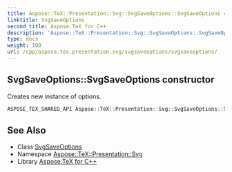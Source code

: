 ```yaml
---
title: Aspose::TeX::Presentation::Svg::SvgSaveOptions::SvgSaveOptions constructor
linktitle: SvgSaveOptions
second_title: Aspose.TeX for C++
description: 'Aspose::TeX::Presentation::Svg::SvgSaveOptions::SvgSaveOptions constructor. Creates new instance of options in C++.'
type: docs
weight: 100
url: /cpp/aspose.tex.presentation.svg/svgsaveoptions/svgsaveoptions/
---
```

## SvgSaveOptions::SvgSaveOptions constructor


Creates new instance of options.

```cpp
ASPOSE_TEX_SHARED_API Aspose::TeX::Presentation::Svg::SvgSaveOptions::SvgSaveOptions()
```

## See Also

* Class [SvgSaveOptions](../)
* Namespace [Aspose::TeX::Presentation::Svg](../../)
* Library [Aspose.TeX for C++](../../../)
